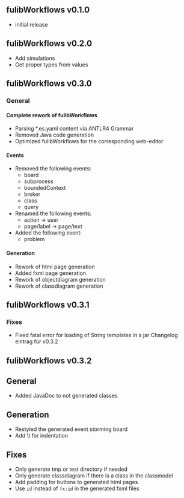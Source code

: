 ## fulibWorkflows v0.1.0

- initial release

## fulibWorkflows v0.2.0

- Add simulations
- Get proper types from values

## fulibWorkflows v0.3.0

### General
#### Complete rework of fulibWorkflows
- Parsing *.es.yaml content via ANTLR4 Grammar
- Removed Java code generation
- Optimized fulibWorkflows for the corresponding web-editor

#### Events
- Removed the following events:
  - board
  - subprocess
  - boundedContext
  - broker
  - class
  - query
- Renamed the following events:
  - action -> user
  - page/label -> page/text
- Added the following event:
  - problem

#### Generation
- Rework of html page generation
- Added fxml page generation
- Rework of objectdiagram generation
- Rework of classdiagram generation

## fulibWorkflows v0.3.1

### Fixes
- Fixed fatal error for loading of String templates in a jar
  Changelog eintrag für v0.3.2

## fulibWorkflows v0.3.2

## General
- Added JavaDoc to not generated classes

## Generation
- Restyled the generated event storming board
- Add \t for indentation

## Fixes
- Only generate tmp or test directory if needed
- Only generate classdiagram if there is a class in the classmodel
- Add padding for buttons to generated html pages
- Use `id` instead of `fx:id` in the generated fxml files